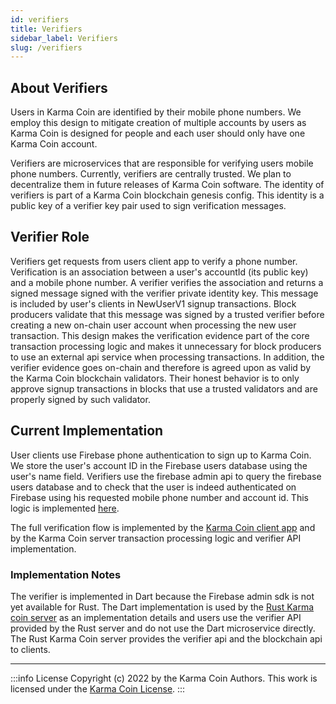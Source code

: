 ```yaml
---
id: verifiers
title: Verifiers
sidebar_label: Verifiers
slug: /verifiers
---
```


## About Verifiers
Users in Karma Coin are identified by their mobile phone numbers. We employ this design to mitigate creation of multiple accounts by users as Karma Coin is designed for people and each user should only have one Karma Coin account.

Verifiers are microservices that are responsible for verifying users mobile phone numbers. Currently, verifiers are centrally trusted. We plan to decentralize them in future releases of Karma Coin software. The identity of verifiers is part of a Karma Coin blockchain genesis config. This identity is a public key of a verifier key pair used to sign verification messages.

## Verifier Role
Verifiers get requests from users client app to verify a phone number. Verification is an association between a user's accountId (its public key) and a mobile phone number. A verifier verifies the association and returns a signed message signed with the verifier private identity key. This message is included by user's clients in NewUserV1 signup transactions. Block producers validate that this message was signed by a trusted verifier before creating a new on-chain user account when processing the new user transaction. This design makes the verification evidence part of the core transaction processing logic and makes it unnecessary for block producers to use an external api service when processing transactions. In addition, the verifier evidence goes on-chain and therefore is agreed upon as valid by the Karma Coin blockchain validators. Their honest behavior is to only approve signup transactions in blocks that use a trusted validators and are properly signed by such validator.


## Current Implementation
User clients use Firebase phone authentication to sign up to Karma Coin. We store the user's account ID in the Firebase users database using the user's name field. Verifiers use the firebase admin api to query the firebase users database and to check that the user is indeed authenticated on Firebase using his requested mobile phone number and account id. This logic is implemented [here](https://github.com/karma-coin/karmacoin-verifier).

The full verification flow is implemented by the [Karma Coin client app](https://github.com/karma-coin/karmacoin-app) and by the Karma Coin server transaction processing logic and verifier API implementation.


### Implementation Notes
The verifier is implemented in Dart because the Firebase admin sdk is not yet available for Rust. The Dart implementation is used by the [Rust Karma coin server](https://github.com/karma-coin/karmacoin-server) as an implementation details and users use the verifier API provided by the Rust server and do not use the Dart microservice directly. The Rust Karma Coin server provides the verifier api and the blockchain api to clients.


---
:::info License
Copyright (c) 2022 by the Karma Coin Authors. This work is licensed under the [Karma Coin License](/docs/license).
:::